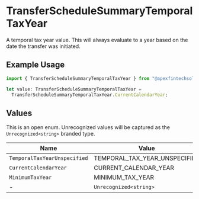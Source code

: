 # TransferScheduleSummaryTemporalTaxYear

A temporal tax year value. This will always evaluate to a year based on the date the transfer was initiated.

## Example Usage

```typescript
import { TransferScheduleSummaryTemporalTaxYear } from "@apexfintechsolutions/ascend-sdk/models/components";

let value: TransferScheduleSummaryTemporalTaxYear =
  TransferScheduleSummaryTemporalTaxYear.CurrentCalendarYear;
```

## Values

This is an open enum. Unrecognized values will be captured as the `Unrecognized<string>` branded type.

| Name                          | Value                         |
| ----------------------------- | ----------------------------- |
| `TemporalTaxYearUnspecified`  | TEMPORAL_TAX_YEAR_UNSPECIFIED |
| `CurrentCalendarYear`         | CURRENT_CALENDAR_YEAR         |
| `MinimumTaxYear`              | MINIMUM_TAX_YEAR              |
| -                             | `Unrecognized<string>`        |